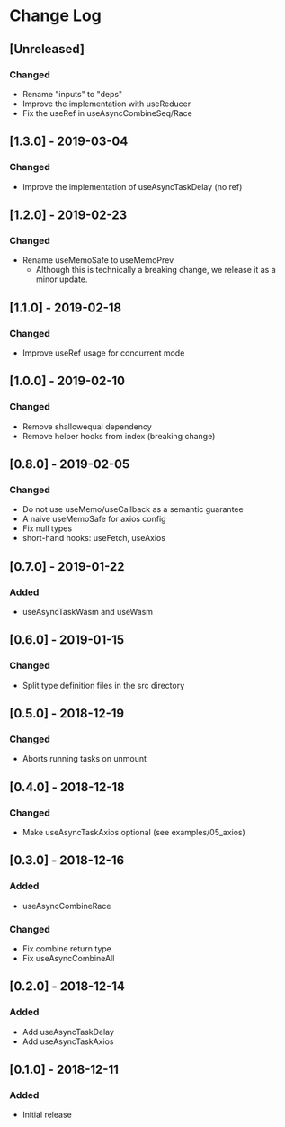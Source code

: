 # Change Log

## [Unreleased]
### Changed
- Rename "inputs" to "deps"
- Improve the implementation with useReducer
- Fix the useRef in useAsyncCombineSeq/Race

## [1.3.0] - 2019-03-04
### Changed
- Improve the implementation of useAsyncTaskDelay (no ref)

## [1.2.0] - 2019-02-23
### Changed
- Rename useMemoSafe to useMemoPrev
  - Although this is technically a breaking change, we release it as a minor update.

## [1.1.0] - 2019-02-18
### Changed
- Improve useRef usage for concurrent mode

## [1.0.0] - 2019-02-10
### Changed
- Remove shallowequal dependency
- Remove helper hooks from index (breaking change)

## [0.8.0] - 2019-02-05
### Changed
- Do not use useMemo/useCallback as a semantic guarantee
- A naive useMemoSafe for axios config
- Fix null types
- short-hand hooks: useFetch, useAxios

## [0.7.0] - 2019-01-22
### Added
- useAsyncTaskWasm and useWasm

## [0.6.0] - 2019-01-15
### Changed
- Split type definition files in the src directory

## [0.5.0] - 2018-12-19
### Changed
- Aborts running tasks on unmount

## [0.4.0] - 2018-12-18
### Changed
- Make useAsyncTaskAxios optional (see examples/05_axios)

## [0.3.0] - 2018-12-16
### Added
- useAsyncCombineRace
### Changed
- Fix combine return type
- Fix useAsyncCombineAll

## [0.2.0] - 2018-12-14
### Added
- Add useAsyncTaskDelay
- Add useAsyncTaskAxios

## [0.1.0] - 2018-12-11
### Added
- Initial release
